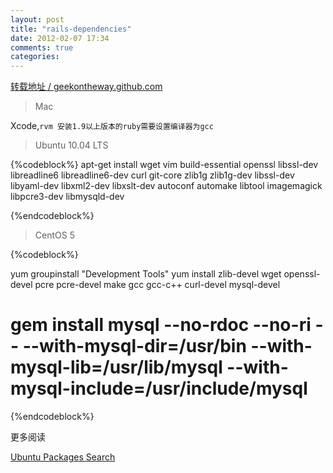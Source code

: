 ```yaml
---
layout: post
title: "rails-dependencies"
date: 2012-02-07 17:34
comments: true
categories: 
---
```


[转载地址 / geekontheway.github.com ](http://geekontheway.github.com/blog/2011/12/24/rails-dependencies/)

>Mac

Xcode,`rvm 安装1.9以上版本的ruby需要设置编译器为gcc`

>Ubuntu 10.04 LTS

{%codeblock%}
apt-get install wget vim build-essential openssl libssl-dev libreadline6 libreadline6-dev curl git-core zlib1g zlib1g-dev libssl-dev libyaml-dev libxml2-dev libxslt-dev autoconf automake libtool imagemagick libpcre3-dev libmysqld-dev



{%endcodeblock%}

>CentOS 5

{%codeblock%}

yum groupinstall "Development Tools"
yum install zlib-devel wget openssl-devel pcre pcre-devel make gcc gcc-c++ curl-devel mysql-devel

# gem install mysql --no-rdoc --no-ri -- --with-mysql-dir=/usr/bin --with-mysql-lib=/usr/lib/mysql --with-mysql-include=/usr/include/mysql

{%endcodeblock%}

更多阅读

[Ubuntu Packages Search](http://packages.ubunut.com/ "Ubuntu Packages Search")
